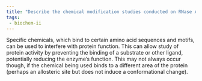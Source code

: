 ```yaml
---
title: "Describe the chemical modification studies conducted on RNase A, specifically focusing on the binding of iodoacetate to histidine residues and its implications on the enzyme's function. "
tags:
 - biochem-ii
---
```

Specific chemicals, which bind to certain amino acid sequences and motifs, can be used to interfere with protein function. This can allow study of protein activity by preventing the binding of a substrate or other ligand, potentially reducing the enzyme’s function. This may not always occur though, if the chemical being used binds to a different area of the protein (perhaps an allosteric site but does not induce a conformational change). 

